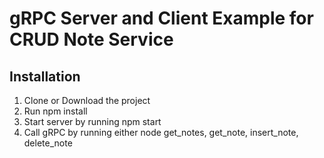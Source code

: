 # gRPC Server and Client Example for CRUD Note Service

## Installation
1. Clone or Download the project
2. Run npm install
3. Start server by running npm start
4. Call gRPC by running either node get_notes, get_note, insert_note, delete_note
